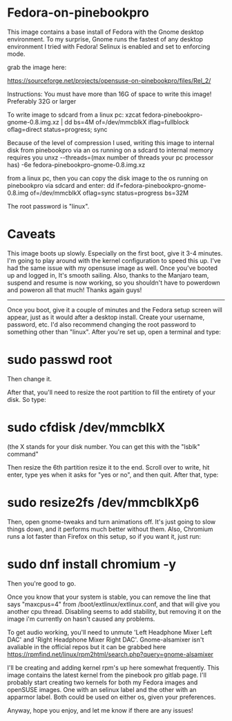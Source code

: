 # Fedora-on-pinebookpro

This image contains a base install of Fedora with the Gnome desktop environment. To my surprise, Gnome runs the fastest of any desktop environment I tried with Fedora! Selinux is enabled and set to enforcing mode.

grab the image here:

https://sourceforge.net/projects/opensuse-on-pinebookpro/files/Rel_2/

Instructions: You must have more than 16G of space to write this image! Preferably 32G or larger

To write image to sdcard from a linux pc:
xzcat fedora-pinebookpro-gnome-0.8.img.xz | dd bs=4M of=/dev/mmcblkX iflag=fullblock oflag=direct status=progress; sync

Because of the level of compression I used, writing this image to internal disk from pinebookpro via an os running on a sdcard to internal memory requires you
unxz --threads=(max number of threads your pc processor has) -6e fedora-pinebookpro-gnome-0.8.img.xz

from a linux pc, then you can copy the disk image to the os running on pinebookpro via sdcard and enter:
dd if=fedora-pinebookpro-gnome-0.8.img of=/dev/mmcblkX oflag=sync status=progress bs=32M

The root password is "linux".

# Caveats

This image boots up slowly. Especially on the first boot, give it 3-4 minutes. I'm going to play around with the kernel configuration to speed this up. I've had the same issue with my opensuse image as well. Once you've booted up and logged in, It's smooth sailing. Also, thanks to the Manjaro team, suspend and resume is now working, so you shouldn't have to powerdown and poweron all that much! Thanks again guys!

____________________________________________________________________________________________________________________________

Once you boot, give it a couple of minutes and the Fedora setup screen will appear, just as it would after a desktop install. Create your username, password, etc. I'd also recommend changing the root password to something other than "linux". After you're set up, open a terminal and type:

# sudo passwd root

Then change it.

After that, you'll need to resize the root partition to fill the entirety of your disk. So type:
 
# sudo cfdisk /dev/mmcblkX
(the X stands for your disk number. You can get this with the "lsblk" command"

Then resize the 6th partition resize it to the end. Scroll over to write, hit enter, type yes when it asks for "yes or no", and then quit. After that, type:

# sudo resize2fs /dev/mmcblkXp6

Then, open gnome-tweaks and turn animations off. It's just going to slow things down, and it performs much better without them.
Also, Chromium runs a lot faster than Firefox on this setup, so if you want it, just run:

# sudo dnf install chromium -y

Then you're good to go.

Once you know that your system is stable, you can remove the line that says "maxcpus=4" from /boot/extlinux/extlinux.conf, and that will give you another cpu thread. Disabling seems to add stability, but removing it on the image i'm currently on hasn't caused any problems.

To get audio working, you'll need to unmute 'Left Headphone Mixer Left DAC' and 'Right Headphone Mixer Right DAC'. Gnome-alsamixer isn't avaliable in the official repos but it can be grabbed here https://rpmfind.net/linux/rpm2html/search.php?query=gnome-alsamixer

I'll be creating and adding kernel rpm's up here somewhat frequently. This image contains the latest kernel from the pinebook pro gitlab page. I'll probably start creating two kernels for both my Fedora images and openSUSE images. One with an selinux label and the other with an apparmor label. Both could be used on either os, given your preferences.

Anyway, hope you enjoy, and let me know if there are any issues!
